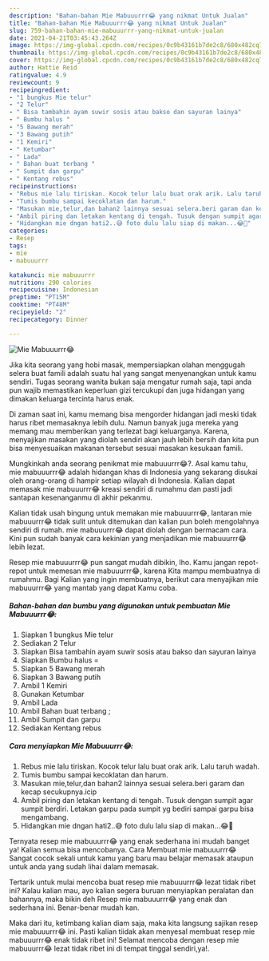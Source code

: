 ```yaml
---
description: "Bahan-bahan Mie Mabuuurrr😂 yang nikmat Untuk Jualan"
title: "Bahan-bahan Mie Mabuuurrr😂 yang nikmat Untuk Jualan"
slug: 759-bahan-bahan-mie-mabuuurrr-yang-nikmat-untuk-jualan
date: 2021-04-21T03:45:43.264Z
image: https://img-global.cpcdn.com/recipes/0c9b43161b7de2c8/680x482cq70/mie-mabuuurrr😂-foto-resep-utama.jpg
thumbnail: https://img-global.cpcdn.com/recipes/0c9b43161b7de2c8/680x482cq70/mie-mabuuurrr😂-foto-resep-utama.jpg
cover: https://img-global.cpcdn.com/recipes/0c9b43161b7de2c8/680x482cq70/mie-mabuuurrr😂-foto-resep-utama.jpg
author: Hattie Reid
ratingvalue: 4.9
reviewcount: 9
recipeingredient:
- "1 bungkus Mie telur"
- "2 Telur"
- " Bisa tambahin ayam suwir sosis atau bakso dan sayuran lainya"
- " Bumbu halus "
- "5 Bawang merah"
- "3 Bawang putih"
- "1 Kemiri"
- " Ketumbar"
- " Lada"
- " Bahan buat terbang "
- " Sumpit dan garpu"
- " Kentang rebus"
recipeinstructions:
- "Rebus mie lalu tiriskan. Kocok telur lalu buat orak arik. Lalu taruh wadah."
- "Tumis bumbu sampai kecoklatan dan harum."
- "Masukan mie,telur,dan bahan2 lainnya sesuai selera.beri garam dan kecap secukupnya.icip"
- "Ambil piring dan letakan kentang di tengah. Tusuk dengan sumpit agar sumpit berdiri. Letakan garpu pada sumpit yg bediri sampai garpu bisa mengambang."
- "Hidangkan mie dngan hati2..😅 foto dulu lalu siap di makan...😂🙏"
categories:
- Resep
tags:
- mie
- mabuuurrr

katakunci: mie mabuuurrr 
nutrition: 290 calories
recipecuisine: Indonesian
preptime: "PT15M"
cooktime: "PT48M"
recipeyield: "2"
recipecategory: Dinner

---
```



![Mie Mabuuurrr😂](https://img-global.cpcdn.com/recipes/0c9b43161b7de2c8/680x482cq70/mie-mabuuurrr😂-foto-resep-utama.jpg)

Jika kita seorang yang hobi masak, mempersiapkan olahan menggugah selera buat famili adalah suatu hal yang sangat menyenangkan untuk kamu sendiri. Tugas seorang  wanita bukan saja mengatur rumah saja, tapi anda pun wajib memastikan keperluan gizi tercukupi dan juga hidangan yang dimakan keluarga tercinta harus enak.

Di zaman  saat ini, kamu memang bisa mengorder hidangan jadi meski tidak harus ribet memasaknya lebih dulu. Namun banyak juga mereka yang memang mau memberikan yang terlezat bagi keluarganya. Karena, menyajikan masakan yang diolah sendiri akan jauh lebih bersih dan kita pun bisa menyesuaikan makanan tersebut sesuai masakan kesukaan famili. 



Mungkinkah anda seorang penikmat mie mabuuurrr😂?. Asal kamu tahu, mie mabuuurrr😂 adalah hidangan khas di Indonesia yang sekarang disukai oleh orang-orang di hampir setiap wilayah di Indonesia. Kalian dapat memasak mie mabuuurrr😂 kreasi sendiri di rumahmu dan pasti jadi santapan kesenanganmu di akhir pekanmu.

Kalian tidak usah bingung untuk memakan mie mabuuurrr😂, lantaran mie mabuuurrr😂 tidak sulit untuk ditemukan dan kalian pun boleh mengolahnya sendiri di rumah. mie mabuuurrr😂 dapat diolah dengan bermacam cara. Kini pun sudah banyak cara kekinian yang menjadikan mie mabuuurrr😂 lebih lezat.

Resep mie mabuuurrr😂 pun sangat mudah dibikin, lho. Kamu jangan repot-repot untuk memesan mie mabuuurrr😂, karena Kita mampu membuatnya di rumahmu. Bagi Kalian yang ingin membuatnya, berikut cara menyajikan mie mabuuurrr😂 yang mantab yang dapat Kamu coba.

<!--inarticleads1-->

##### Bahan-bahan dan bumbu yang digunakan untuk pembuatan Mie Mabuuurrr😂:

1. Siapkan 1 bungkus Mie telur
1. Sediakan 2 Telur
1. Siapkan  Bisa tambahin ayam suwir sosis atau bakso dan sayuran lainya
1. Siapkan  Bumbu halus =
1. Siapkan 5 Bawang merah
1. Siapkan 3 Bawang putih
1. Ambil 1 Kemiri
1. Gunakan  Ketumbar
1. Ambil  Lada
1. Ambil  Bahan buat terbang ;
1. Ambil  Sumpit dan garpu
1. Sediakan  Kentang rebus




<!--inarticleads2-->

##### Cara menyiapkan Mie Mabuuurrr😂:

1. Rebus mie lalu tiriskan. Kocok telur lalu buat orak arik. Lalu taruh wadah.
1. Tumis bumbu sampai kecoklatan dan harum.
1. Masukan mie,telur,dan bahan2 lainnya sesuai selera.beri garam dan kecap secukupnya.icip
1. Ambil piring dan letakan kentang di tengah. Tusuk dengan sumpit agar sumpit berdiri. Letakan garpu pada sumpit yg bediri sampai garpu bisa mengambang.
1. Hidangkan mie dngan hati2..😅 foto dulu lalu siap di makan...😂🙏




Ternyata resep mie mabuuurrr😂 yang enak sederhana ini mudah banget ya! Kalian semua bisa mencobanya. Cara Membuat mie mabuuurrr😂 Sangat cocok sekali untuk kamu yang baru mau belajar memasak ataupun untuk anda yang sudah lihai dalam memasak.

Tertarik untuk mulai mencoba buat resep mie mabuuurrr😂 lezat tidak ribet ini? Kalau kalian mau, ayo kalian segera buruan menyiapkan peralatan dan bahannya, maka bikin deh Resep mie mabuuurrr😂 yang enak dan sederhana ini. Benar-benar mudah kan. 

Maka dari itu, ketimbang kalian diam saja, maka kita langsung sajikan resep mie mabuuurrr😂 ini. Pasti kalian tiidak akan menyesal membuat resep mie mabuuurrr😂 enak tidak ribet ini! Selamat mencoba dengan resep mie mabuuurrr😂 lezat tidak ribet ini di tempat tinggal sendiri,ya!.

